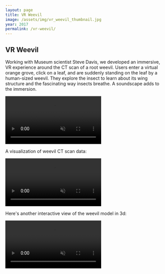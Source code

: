 ```yaml
---
layout: page
title: VR Weevil
image: /assets/img/vr_weevil_thumbnail.jpg
year: 2017
permalink: /vr-weevil/
---
```


## VR Weevil

Working with Museum scientist Steve Davis, we developed an immersive, VR experience around the CT scan of a root weevil. Users enter a virtual orange grove, click on a leaf, and are suddenly standing on the leaf by a human-sized weevil. They explore the insect to learn about its wing structure and the fascinating way insects breathe. A soundscape adds to the immersion.

<video src="/assets/video/vr_weevil.mp4" muted autoplay loop controls></video>

A visualization of weevil CT scan data:

<video src="/assets/video/weevil_ct_scan.mp4" muted autoplay loop controls></video>

Here's another interactive view of the weevil model in 3d:

<video src="/assets/video/weevil_model.mp4" muted autoplay loop controls></video>
